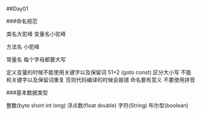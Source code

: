##Day01

###命名规范

类名大驼峰   变量名小驼峰

方法名  小驼峰

常量名 每个字母都要大写 

定义变量的时候不能使用关键字以及保留词 
51+2 (goto const)
区分大小写
不能和关键字以及保留词重复 否则代码编译的时候会报错
命名要有意义 不要使用拼音



###基本数据类型

整数(byte  short int long)   浮点数(float double)  字符(String)  布尔型(boolean)

